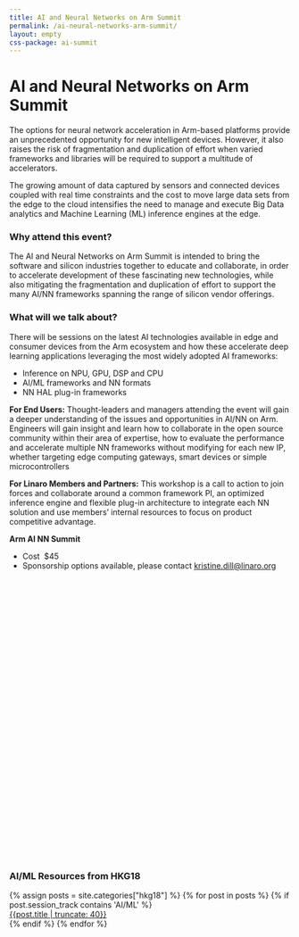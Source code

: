 ```yaml
---
title: AI and Neural Networks on Arm Summit
permalink: /ai-neural-networks-arm-summit/
layout: empty
css-package: ai-summit
---
```

<div class="container-fluid">
<div class="row banner-row" style="background-image: url('{% asset_path 'AINNBanner.png' %}');">
    <div class="container">
        <h1>AI and Neural Networks on Arm Summit</h1>
    </div>
</div>
<div class="row content">
<div class="container">
<div class="col-xs-12" markdown="1">

The options for neural network acceleration in Arm-based platforms provide an unprecedented opportunity for new intelligent devices. However, it also raises the risk of fragmentation and duplication of effort when varied frameworks and libraries will be required to support a multitude of accelerators.

The growing amount of data captured by sensors and connected devices coupled with real time constraints and the cost to move large data sets from the edge to the cloud intensifies the need to manage and execute Big Data analytics and Machine Learning (ML) inference engines at the edge.

### Why attend this event?

The AI and Neural Networks on Arm Summit is intended to bring the software and silicon industries together to educate and collaborate, in order to accelerate development of these fascinating new technologies, while also mitigating the fragmentation and duplication of effort to support the many AI/NN frameworks spanning the range of silicon vendor offerings.

### What will we talk about?

There will be sessions on the latest AI technologies available in edge and consumer devices from the Arm ecosystem and how these accelerate deep learning applications leveraging the most widely adopted AI frameworks:

- Inference on NPU, GPU, DSP and CPU
- AI/ML frameworks and NN formats
- NN HAL plug-in frameworks

**For End Users:** Thought-leaders and managers attending the event will gain a deeper understanding of the issues and opportunities in AI/NN on Arm. Engineers will gain insight and learn how to collaborate in the open source community within their area of expertise, how to evaluate the performance and accelerate multiple NN frameworks without modifying for each new IP, whether targeting edge computing gateways, smart devices or simple microcontrollers

**For Linaro Members and Partners:** This workshop is a call to action to join forces and collaborate around a common framework PI, an optimized inference engine and flexible plug-in architecture to integrate each NN solution and use members’ internal resources to focus on product competitive advantage.

**Arm AI NN Summit**

- Cost  $45
- Sponsorship options available, please contact kristine.dill@linaro.org
  
</div>
<div class="col-sm-6">
    <script type="text/javascript">
        function defer(method) {
            if (window.jQuery) {
                method();
            } else {
                setTimeout(function() { defer(method) }, 50);
            }
        }
        defer(function(){
            $(window).on("load",function(){
                var url = "https://eventbrite.co.uk/tickets-external?eid=45251216607&amp;ref=etckt";    
                $("#eventbrite-iframe").attr("src",url);
                $("#eventbrite-iframe").on("load",function(){
                    $(this).removeClass("hidden-iframe");
                    $("#placeholder-skeleton").hide();
                    $(this).addClass("visible-iframe");
                });
            });       
        });
    </script>
    <div id="eventbrite-skeleton">
        <img id="placeholder-skeleton" class="img-responsive lazyload" data-src="{% asset_path 'eventbrite-skeleton.png' %}" src="data:image/gif;base64,R0lGODlhAQABAAAAACH5BAEKAAEALAAAAAABAAEAAAICTAEAOw==" />
        <iframe class="hidden-iframe" data-src="https://eventbrite.co.uk/tickets-external?eid=45251216607&amp;ref=etckt" width="100%" height="500" frameborder="0" marginwidth="5" marginheight="5" scrolling="auto" id="eventbrite-iframe"></iframe>
    </div>
</div>
<div class="col-sm-6">

<div class="panel panel-primary" class="blog-sidebar">
    <div class="panel-heading">
      <h3 class="panel-title">AI/ML Resources from HKG18</h3>
    </div>
    <div class="panel-body">
        {% assign posts = site.categories["hkg18"]  %}
        {% for post in posts %}
            {% if post.session_track contains 'AI/ML' %}
                <a href="{{post.url}}">
                    <div class="row featured_blog_post">
                        <div class="col-xs-12 ">
                            {{post.title | truncate: 40}}
                        </div>
                    </div>
                </a>
            {% endif %}
        {% endfor %}
    </div>
</div>

</div>
</div>
</div>
</div>